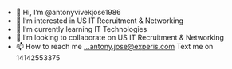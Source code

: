 - 👋 Hi, I’m @antonyvivekjose1986
- 👀 I’m interested in US IT Recruitment & Networking
- 🌱 I’m currently learning IT Technologies 
- 💞️ I’m looking to collaborate on US IT Recruitment & Networking
- 📫 How to reach me ...antony.jose@experis.com   Text me on 14142553375

<!---
antonyvivekjose1986/antonyvivekjose1986 is a ✨ special ✨ repository because its `README.md` (this file) appears on your GitHub profile.
You can click the Preview link to take a look at your changes.
--->
